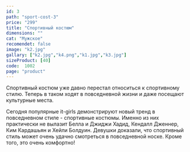 ```yaml
---
id: 3
path: "sport-cost-3"
price: "299"
title: "Спортивный костюм"
dimensions: ""
cat: "Мужское"
recomendet: false
image: "k2.jpg"
gallary: ["k2.jpg","k4.png","k1.jpg","k3.jpg"]
sizeProduct: [40]
code:  1002
page: "product"
---
```


Спортивный костюм уже давно перестал относиться к спортивному стилю. Теперь в таком ходят в повседневной жизни и даже посещают культурные места.

Сегодня популярные it-girls демонстрируют новый тренд в повседневном стиле - спортивные костюмы. Именно из них практически не вылазит Белла и Джиджи Хадид, Кендалл Дженнер, Ким Кардашьян и Хейли Болдуин. Девушки доказали, что спортивный стиль может очень удачно смотреться в повседневной носке. Кроме того, это очень комфортно!